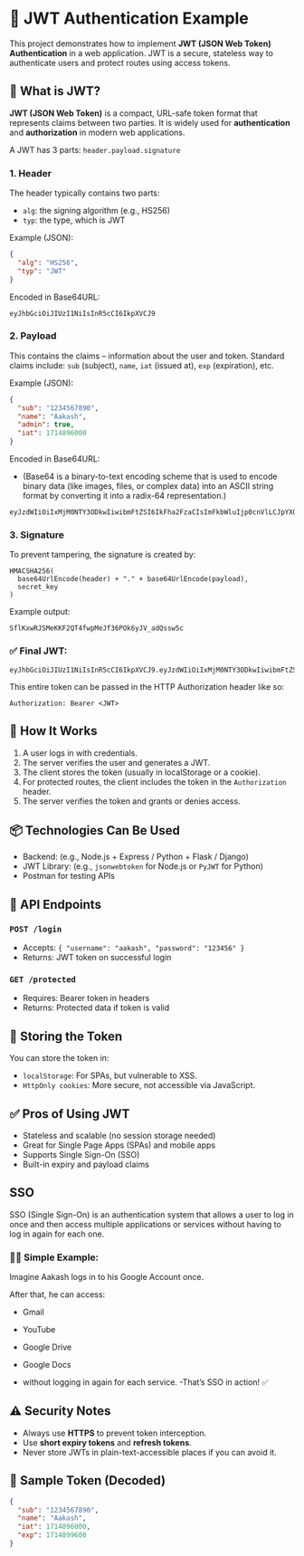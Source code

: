 # 🔐 JWT Authentication Example

This project demonstrates how to implement **JWT (JSON Web Token) Authentication** in a web application. JWT is a secure, stateless way to authenticate users and protect routes using access tokens.

## 🚀 What is JWT?

**JWT (JSON Web Token)** is a compact, URL-safe token format that represents claims between two parties. It is widely used for **authentication** and **authorization** in modern web applications.

A JWT has 3 parts: `header.payload.signature`

### 1. Header

The header typically contains two parts:
- `alg`: the signing algorithm (e.g., HS256)
- `typ`: the type, which is JWT

Example (JSON):
```json
{
  "alg": "HS256",
  "typ": "JWT"
}
```

Encoded in Base64URL:
```
eyJhbGciOiJIUzI1NiIsInR5cCI6IkpXVCJ9
```

### 2. Payload

This contains the claims – information about the user and token.
Standard claims include: `sub` (subject), `name`, `iat` (issued at), `exp` (expiration), etc.

Example (JSON):
```json
{
  "sub": "1234567890",
  "name": "Aakash",
  "admin": true,
  "iat": 1714896000
}
```

Encoded in Base64URL:

- (Base64 is a binary-to-text encoding scheme that is used to encode binary data (like images, files, or complex data) into an ASCII string format by converting it into a radix-64 representation.)
```
eyJzdWIiOiIxMjM0NTY3ODkwIiwibmFtZSI6IkFha2FzaCIsImFkbWluIjp0cnVlLCJpYXQiOjE3MTQ4OTYwMDB9
```

### 3. Signature

To prevent tampering, the signature is created by:
```
HMACSHA256(
  base64UrlEncode(header) + "." + base64UrlEncode(payload),
  secret_key
)
```

Example output:
```
SflKxwRJSMeKKF2QT4fwpMeJf36POk6yJV_adQssw5c
```

### ✅ Final JWT:
```
eyJhbGciOiJIUzI1NiIsInR5cCI6IkpXVCJ9.eyJzdWIiOiIxMjM0NTY3ODkwIiwibmFtZSI6IkFha2FzaCIsImFkbWluIjp0cnVlLCJpYXQiOjE3MTQ4OTYwMDB9.SflKxwRJSMeKKF2QT4fwpMeJf36POk6yJV_adQssw5c
```

This entire token can be passed in the HTTP Authorization header like so:
```
Authorization: Bearer <JWT>
```

## 🔧 How It Works

1. A user logs in with credentials.
2. The server verifies the user and generates a JWT.
3. The client stores the token (usually in localStorage or a cookie).
4. For protected routes, the client includes the token in the `Authorization` header.
5. The server verifies the token and grants or denies access.

## 📦 Technologies Can Be Used

- Backend: (e.g., Node.js + Express / Python + Flask / Django)
- JWT Library: (e.g., `jsonwebtoken` for Node.js or `PyJWT` for Python)
- Postman for testing APIs

## 📁 API Endpoints

### `POST /login`
- Accepts: `{ "username": "aakash", "password": "123456" }`
- Returns: JWT token on successful login

### `GET /protected`
- Requires: Bearer token in headers
- Returns: Protected data if token is valid

## 🔐 Storing the Token

You can store the token in:
- `localStorage`: For SPAs, but vulnerable to XSS.
- `HttpOnly cookies`: More secure, not accessible via JavaScript.

## ✅ Pros of Using JWT

- Stateless and scalable (no session storage needed)
- Great for Single Page Apps (SPAs) and mobile apps
- Supports Single Sign-On (SSO) 
- Built-in expiry and payload claims

## SSO
SSO (Single Sign-On) is an authentication system that allows a user to log in once and then access multiple applications or services without having to log in again for each one.

### 🧑‍💻 Simple Example:
Imagine Aakash logs in to his Google Account once.

After that, he can access:

- Gmail
- YouTube
- Google Drive
- Google Docs

- without logging in again for each service.
-That’s SSO in action! ✅

## ⚠️ Security Notes

- Always use **HTTPS** to prevent token interception.
- Use **short expiry tokens** and **refresh tokens**.
- Never store JWTs in plain-text-accessible places if you can avoid it.

## 🧪 Sample Token (Decoded)

```json
{
  "sub": "1234567890",
  "name": "Aakash",
  "iat": 1714896000,
  "exp": 1714899600
}
```

